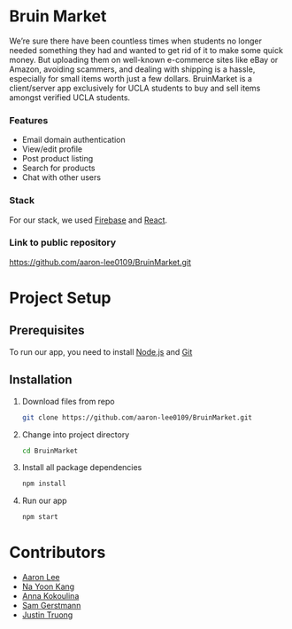 # Bruin Market

We’re sure there have been countless times when students no longer needed something they had and wanted to get rid of it to make some quick money. But uploading them on well-known e-commerce sites like eBay or Amazon, avoiding scammers, and dealing with shipping is a hassle, especially for small items worth just a few dollars. BruinMarket is a client/server app exclusively for UCLA students to buy and sell items amongst verified UCLA students. 

### Features
- Email domain authentication
- View/edit profile
- Post product listing
- Search for products 
- Chat with other users

### Stack
For our stack, we used [Firebase](https://firebase.google.com/) and [React](https://react.dev/).

### Link to public repository
https://github.com/aaron-lee0109/BruinMarket.git

# Project Setup

## Prerequisites
To run our app, you need to install [Node.js](https://nodejs.org/en) and [Git](https://github.com/git-guides/install-git)

## Installation
1. Download files from repo
   ```bash
   git clone https://github.com/aaron-lee0109/BruinMarket.git
   ```
2. Change into project directory
   ``` bash
   cd BruinMarket
   ```
3. Install all package dependencies 
   ``` bash
   npm install
   ```
4. Run our app
   ``` bash
   npm start
   ```

# Contributors
- [Aaron Lee](https://github.com/aaron-lee0109)
- [Na Yoon Kang](https://github.com/nykang17)
- [Anna Kokoulina](https://github.com/Anna-Koko)
- [Sam Gerstmann](https://github.com/SuddenlyCoding)
- [Justin Truong](https://github.com/justinktruong)
